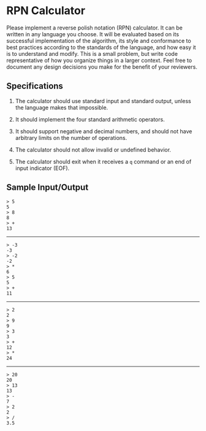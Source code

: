 # RPN Calculator

Please implement a reverse polish notation (RPN) calculator.  It can be written
in any language you choose. It will be evaluated based on its
successful implementation of the algorithm, its style and conformance to best
practices according to the standards of the language, and how easy it is to
understand and modify. This is a small problem, but write code representative
of how you organize things in a larger context.
Feel free to document any design decisions you make for the benefit of your reviewers.

## Specifications

1. The calculator should use standard input and standard output, unless the
   language makes that impossible.

2. It should implement the four standard arithmetic operators.

3. It should support negative and decimal numbers, and should not have
   arbitrary limits on the number of operations.

4. The calculator should not allow invalid or undefined behavior.

5. The calculator should exit when it receives a `q` command or an end of input 
   indicator (EOF).


## Sample Input/Output

    > 5 
    5
    > 8
    8
    > +
    13

---

    > -3
    -3
    > -2
    -2
    > *
    6
    > 5
    5
    > +
    11

---

    > 2
    2
    > 9
    9
    > 3
    3 
    > +
    12 
    > *
    24

---

    > 20
    20
    > 13
    13
    > -
    7
    > 2
    2
    > / 
    3.5
